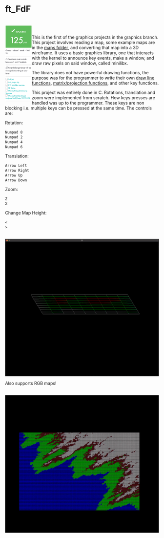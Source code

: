 # ft_FdF

<br>
<img align="left" height="250" src="https://github.com/42kmira/ft_FdF/blob/master/resources/Untitled.png" />
<br>

This is the first of the graphics projects in the graphics branch. This project involves reading a map, some example maps
are in the [maps folder](https://github.com/42kmira/ft_FdF/tree/master/maps), and converting that map into a 3D wireframe.
It uses a basic graphics library, one that interacts with the kernel to announce key events, make a window, and draw raw pixels on said window,
called minilibx.

The library does not have powerful drawing functions, the purpose was for the programmer to write their own [draw line functions](https://github.com/42kmira/ft_FdF/blob/9992fffc91638176aeee362450b50f96bef038b2/srcs/rendering.c#L64), [matrix/projection functions](https://github.com/42kmira/ft_FdF/blob/master/srcs/transformations.c), and other key functions. 

This project was entirely done in C. Rotations, translation and zoom were implemented from scratch. How keys presses are handled
was up to the programmer. These keys are non blocking i.e. multiple keys can be pressed at the same time. The controls are:

Rotation:

```
Numpad 8
Numpad 2
Numpad 4
Numpad 6
```

Translation:
```
Arrow Left
Arrow Right
Arrow Up
Arrow Down
```

Zoom:
```
Z
X
```

Change Map Height:
```
<
>
```

<br>
<img align="top" height="450" src="https://github.com/42kmira/ft_FdF/blob/master/resources/elem_col.gif" />
<br>

Also supports RGB maps!

<br>
<img align="bottom" height="450" src="https://github.com/42kmira/ft_FdF/blob/master/resources/t1.gif" />
<br>


